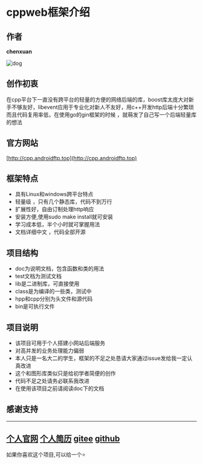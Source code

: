 # cppweb框架介绍
## 作者
**chenxuan**

![dog](https://i.loli.net/2021/10/25/7pQUDsB12GE4tgx.png)
## 创作初衷
在cpp平台下一直没有跨平台的轻量的方便的网络后端的库，boost库太庞大对新手不够友好，libevent应用于专业化对新人不友好，用c++开发http后端十分繁琐而且代码复用率低，在使用go的gin框架的时候 ，就萌发了自己写一个后端轻量库的想法 
## 官方网站
[http://cpp.androidftp.top](http://cpp.androidftp.top) 
## 框架特点
 - 具有Linux和windows跨平台特点
 - 轻量级 ，只有几个静态库，代码不到万行 
 - 扩展性好，自由订制处理http响应 
 - 安装方便,使用sudo make install就可安装
 - 学习成本低，半个小时就可掌握用法 
 - 文档详细中文 ，代码全部开源 
## 项目结构 
- doc为说明文档，包含函数和类的用法
- test文档为测试文档
- lib是二进制库，可直接使用
- class是为编译的一些类，测试中
- hpp和cpp分别为头文件和源代码
- bin是可执行文件  
## 项目说明
- 该项目可用于个人搭建小网站后端服务
- 对高并发的业务处理能力偏弱  
- 本人只是一名大二的学生，框架的不足之处恳请大家通过issue发给我一定认真改进
- 这个和图形库类似只是给初学者简便的创作
- 代码不足之处请务必联系我改进
- 在使用该项目之前请阅读doc下的文档
## 感谢支持 
---
[个人官网](http://chenxuanweb.top)
[个人简历](http://chenxuanweb.top/resume.html)
[gitee](https://gitee.com/chenxuan520/server-for-static-web)
[github](https://github.com/chenxuan520/cppweb)
---
如果你喜欢这个项目,可以给一个⭐
